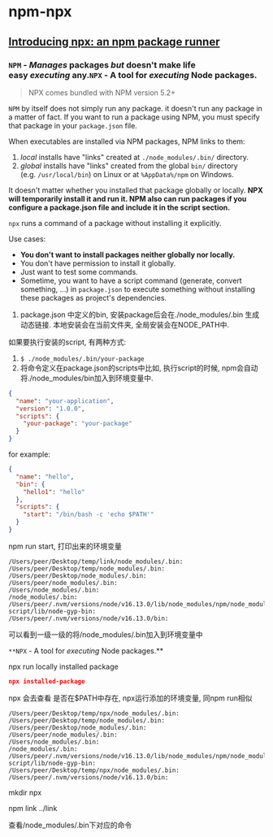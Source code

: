 # npm-npx

## [Introducing npx: an npm package runner](https://blog.npmjs.org/post/162869356040/introducing-npx-an-npm-package-runner)

### `NPM` - *Manages* packages *but* doesn't make life easy *executing* any.`NPX` - A tool for *executing* Node packages.

> NPX comes bundled with NPM version 5.2+
> 

`NPM` by itself does not simply run any package. it doesn't run any package in a matter of fact. If you want to run a package using NPM, you must specify that package in your `package.json` file.

When executables are installed via NPM packages, NPM links to them:

1. *local* installs have "links" created at `./node_modules/.bin/` directory.
2. *global* installs have "links" created from the global `bin/` directory (e.g. `/usr/local/bin`) on Linux or at `%AppData%/npm` on Windows.

It doesn't matter whether you installed that package globally or locally. **NPX will temporarily install it and run it. NPM also can run packages if you configure a package.json file and include it in the script section.**

`npx` runs a command of a package without installing it explicitly.

Use cases:

- **You don't want to install packages neither globally nor locally.**
- You don't have permission to install it globally.
- Just want to test some commands.
- Sometime, you want to have a script command (generate, convert something, ...) in `package.json` to execute something without installing these packages as project's dependencies.

1. package.json 中定义的bin, 安装package后会在./node_modules/.bin 生成动态链接. 本地安装会在当前文件夹, 全局安装会在NODE_PATH中.

如果要执行安装的script, 有两种方式:

1. `$ ./node_modules/.bin/your-package`
2. 将命令定义在package.json的scripts中比如, 执行script的时候, npm会自动将./node_modules/bin加入到环境变量中.

```json
{
  "name": "your-application",
  "version": "1.0.0",
  "scripts": {
    "your-package": "your-package"
  }
}
```

for example:

```json
{
  "name": "hello",
  "bin": {
    "hello1": "hello"
  },
  "scripts": {
    "start": "/bin/bash -c 'echo $PATH'"
  }
}
```

npm run start, 打印出来的环境变量

```
/Users/peer/Desktop/temp/link/node_modules/.bin:
/Users/peer/Desktop/temp/node_modules/.bin:
/Users/peer/Desktop/node_modules/.bin:
/Users/peer/node_modules/.bin:
/Users/node_modules/.bin:
/node_modules/.bin:
/Users/peer/.nvm/versions/node/v16.13.0/lib/node_modules/npm/node_modules/@npmcli/run-script/lib/node-gyp-bin:
/Users/peer/.nvm/versions/node/v16.13.0/bin:
```

可以看到一级一级的将/node_modules/.bin加入到环境变量中

`**NPX` - A tool for *executing* Node packages.**

npx run locally installed package

```json
npx installed-package
```

npx 会去查看 <command>是否在$PATH中存在, npx运行添加的环境变量, 同npm run相似

```
/Users/peer/Desktop/temp/npx/node_modules/.bin:
/Users/peer/Desktop/temp/node_modules/.bin:
/Users/peer/Desktop/node_modules/.bin:
/Users/peer/node_modules/.bin:
/Users/node_modules/.bin:
/node_modules/.bin:
/Users/peer/.nvm/versions/node/v16.13.0/lib/node_modules/npm/node_modules/@npmcli/run-script/lib/node-gyp-bin:
/Users/peer/Desktop/temp/npx/node_modules/.bin:
/Users/peer/.nvm/versions/node/v16.13.0/bin:
```

mkdir npx

npm link ../link

查看/node_modules/.bin下对应的命令
